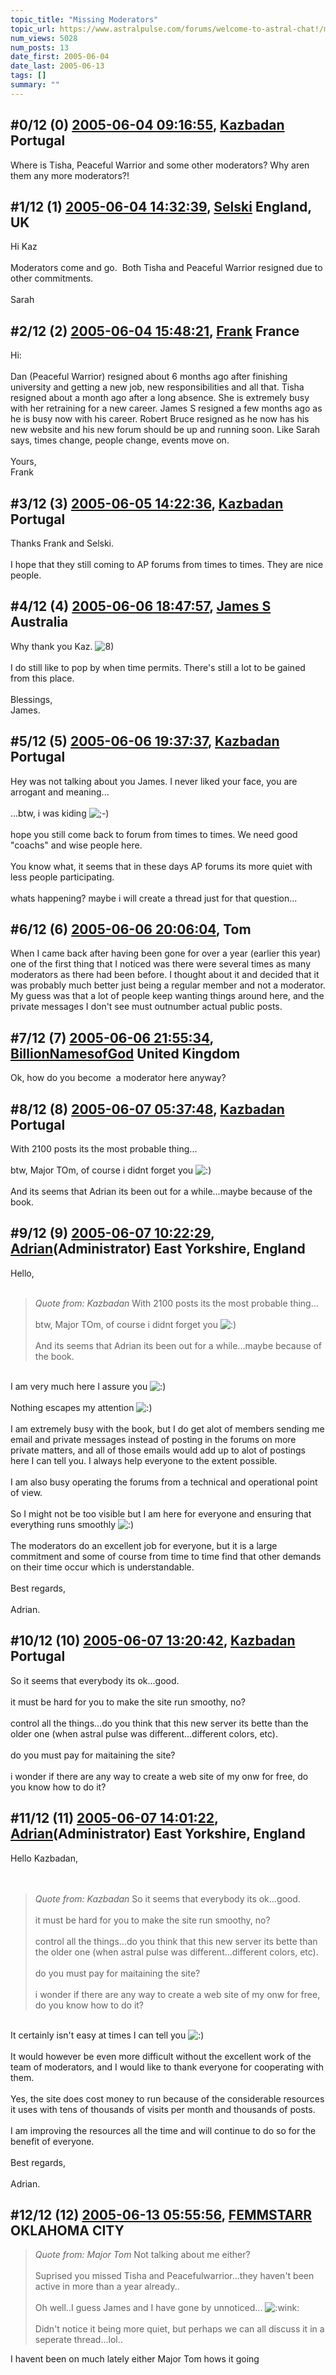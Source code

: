 ```yaml
---
topic_title: "Missing Moderators"
topic_url: https://www.astralpulse.com/forums/welcome-to-astral-chat!/missing-moderators
num_views: 5028
num_posts: 13
date_first: 2005-06-04
date_last: 2005-06-13
tags: []
summary: ""
---
```


## \#0/12 (0) [2005-06-04 09:16:55](https://www.astralpulse.com/forums/index.php?msg=165363), [Kazbadan](https://www.astralpulse.com/forums/profile/?u=2956) Portugal ##
<section>
Where is Tisha, Peaceful Warrior and some other moderators? Why aren them any more moderators?!
</section>

## \#1/12 (1) [2005-06-04 14:32:39](https://www.astralpulse.com/forums/index.php?msg=165378), [Selski](https://www.astralpulse.com/forums/profile/?u=6012) England, UK ##
<section>
Hi Kaz
<br>
<br>
Moderators come and go.  Both Tisha and Peaceful Warrior resigned due to other commitments.
<br>
<br>
Sarah
</section>

## \#2/12 (2) [2005-06-04 15:48:21](https://www.astralpulse.com/forums/index.php?msg=165388), [Frank](https://www.astralpulse.com/forums/profile/?u=359) France ##
<section>
Hi:
<br>
<br>
Dan (Peaceful Warrior) resigned about 6 months ago after finishing university and getting a new job, new responsibilities and all that. Tisha resigned about a month ago after a long absence. She is extremely busy with her retraining for a new career. James S resigned a few months ago as he is busy now with his career. Robert Bruce resigned as he now has his new website and his new forum should be up and running soon. Like Sarah says, times change, people change, events move on.
<br>
<br>
Yours,
<br>
Frank
</section>

## \#3/12 (3) [2005-06-05 14:22:36](https://www.astralpulse.com/forums/index.php?msg=165447), [Kazbadan](https://www.astralpulse.com/forums/profile/?u=2956) Portugal ##
<section>
Thanks Frank and Selski.
<br>
<br>
I hope that they still coming to AP forums from times to times. They are nice people.
</section>

## \#4/12 (4) [2005-06-06 18:47:57](https://www.astralpulse.com/forums/index.php?msg=165646), [James S](https://www.astralpulse.com/forums/profile/?u=759) Australia ##
<section>
Why thank you Kaz.
<img alt="8)" class="smiley" src="https://www.astralpulse.com/forums/Smileys/fugue/cool.png" title="Cool"/>
<br>
<br>
I do still like to pop by when time permits. There's still a lot to be gained from this place.
<br>
<br>
Blessings,
<br>
James.
</section>

## \#5/12 (5) [2005-06-06 19:37:37](https://www.astralpulse.com/forums/index.php?msg=165655), [Kazbadan](https://www.astralpulse.com/forums/profile/?u=2956) Portugal ##
<section>
Hey was not talking about you James. I never liked your face, you are arrogant and meaning...
<br>
<br>
...btw, i was kiding
<img alt=";-)" class="smiley" src="https://www.astralpulse.com/forums/Smileys/fugue/wink.png" title="Wink"/>
<br>
<br>
hope you still come back to forum from times to times. We need good "coachs" and wise people here.
<br>
<br>
You know what, it seems that in these days AP forums its more quiet with less people participating.
<br>
<br>
whats happening? maybe i will create a thread just for that question...
</section>

## \#6/12 (6) [2005-06-06 20:06:04](https://www.astralpulse.com/forums/index.php?msg=165663), Tom  ##
<section>
When I came back after having been gone for over a year (earlier this year) one of the first thing that I noticed was there were several times as many moderators as there had been before. I thought about it and decided that it was probably much better just being a regular member and not a moderator. My guess was that a lot of people keep wanting things around here, and the private messages I don't see must outnumber actual public posts.
</section>

## \#7/12 (7) [2005-06-06 21:55:34](https://www.astralpulse.com/forums/index.php?msg=165672), [BillionNamesofGod](https://www.astralpulse.com/forums/profile/?u=2745) United Kingdom ##
<section>
Ok, how do you become  a moderator here anyway?
</section>

## \#8/12 (8) [2005-06-07 05:37:48](https://www.astralpulse.com/forums/index.php?msg=165704), [Kazbadan](https://www.astralpulse.com/forums/profile/?u=2956) Portugal ##
<section>
With 2100 posts its the most probable thing...
<br>
<br>
btw, Major TOm, of course i didnt forget you
<img alt=":)" class="smiley" src="https://www.astralpulse.com/forums/Smileys/fugue/smiley.png" title="Smiley"/>
<br>
<br>
And its seems that Adrian its been out for a while...maybe because of the book.
</section>

## \#9/12 (9) [2005-06-07 10:22:29](https://www.astralpulse.com/forums/index.php?msg=165725), [Adrian](https://www.astralpulse.com/forums/profile/?u=31)(Administrator) East Yorkshire, England ##
<section>
Hello,
<br>
<br>
<blockquote class="bbc_standard_quote">
 <cite>
  Quote from: Kazbadan
 </cite>
 With 2100 posts its the most probable thing...
 <br>
 <br>
 btw, Major TOm, of course i didnt forget you
 <img alt=":)" class="smiley" src="https://www.astralpulse.com/forums/Smileys/fugue/smiley.png" title="Smiley"/>
 <br>
 <br>
 And its seems that Adrian its been out for a while...maybe because of the book.
</blockquote>
<br>
I am very much here I assure you
<img alt=":)" class="smiley" src="https://www.astralpulse.com/forums/Smileys/fugue/smiley.png" title="Smiley"/>
<br>
<br>
Nothing escapes my attention
<img alt=":)" class="smiley" src="https://www.astralpulse.com/forums/Smileys/fugue/smiley.png" title="Smiley"/>
<br>
<br>
I am extremely busy with the book, but I do get alot of members sending me email and private messages instead of posting in the forums on more private matters, and all of those emails would add up to alot of postings here I can tell you. I always help everyone to the extent possible.
<br>
<br>
I am also busy operating the forums from a technical and operational point of view.
<br>
<br>
So I might not be too visible but I am here for everyone and ensuring that everything runs smoothly
<img alt=":)" class="smiley" src="https://www.astralpulse.com/forums/Smileys/fugue/smiley.png" title="Smiley"/>
<br>
<br>
The moderators do an excellent job for everyone, but it is a large commitment and some of course from time to time find that other demands on their time occur which is understandable.
<br>
<br>
Best regards,
<br>
<br>
Adrian.
</section>

## \#10/12 (10) [2005-06-07 13:20:42](https://www.astralpulse.com/forums/index.php?msg=165734), [Kazbadan](https://www.astralpulse.com/forums/profile/?u=2956) Portugal ##
<section>
So it seems that everybody its ok...good.
<br>
<br>
it must be hard for you to make the site run smoothy, no?
<br>
<br>
control all the things...do you think that this new server its bette than the older one (when astral pulse was different...different colors, etc).
<br>
<br>
do you must pay for maitaining the site?
<br>
<br>
i wonder if there are any way to create a web site of my onw for free, do you know how to do it?
</section>

## \#11/12 (11) [2005-06-07 14:01:22](https://www.astralpulse.com/forums/index.php?msg=165738), [Adrian](https://www.astralpulse.com/forums/profile/?u=31)(Administrator) East Yorkshire, England ##
<section>
Hello Kazbadan,
<br>
<br>
<br>
<blockquote class="bbc_standard_quote">
 <cite>
  Quote from: Kazbadan
 </cite>
 So it seems that everybody its ok...good.
 <br>
 <br>
 it must be hard for you to make the site run smoothy, no?
 <br>
 <br>
 control all the things...do you think that this new server its bette than the older one (when astral pulse was different...different colors, etc).
 <br>
 <br>
 do you must pay for maitaining the site?
 <br>
 <br>
 i wonder if there are any way to create a web site of my onw for free, do you know how to do it?
</blockquote>
<br>
It certainly isn't easy at times I can tell you
<img alt=":)" class="smiley" src="https://www.astralpulse.com/forums/Smileys/fugue/smiley.png" title="Smiley"/>
<br>
<br>
It would however be even more difficult without the excellent work of the team of moderators, and I would like to thank everyone for cooperating with them.
<br>
<br>
Yes, the site does cost money to run because of the considerable resources it uses with tens of thousands of visits per month and thousands of posts.
<br>
<br>
I am improving the resources all the time and will continue to do so for the benefit of everyone.
<br>
<br>
Best regards,
<br>
<br>
Adrian.
</section>

## \#12/12 (12) [2005-06-13 05:55:56](https://www.astralpulse.com/forums/index.php?msg=166419), [FEMMSTARR](https://www.astralpulse.com/forums/profile/?u=8994) OKLAHOMA CITY ##
<section>
<blockquote class="bbc_standard_quote">
 <cite>
  Quote from: Major Tom
 </cite>
 Not talking about me either?
 <br>
 <br>
 Suprised you missed Tisha and Peacefulwarrior...they haven't been active in more than a year already..
 <br>
 <br>
 Oh well..I guess James and I have gone by unnoticed...
 <img alt=":wink:" class="smiley" src="https://www.astralpulse.com/forums/Smileys/fugue/wink.png" title="Wink"/>
 <br>
 <br>
 Didn't notice it being more quiet, but perhaps we can all discuss it in a seperate thread...lol..
</blockquote>
I havent been on much lately either Major Tom hows it going
</section>
